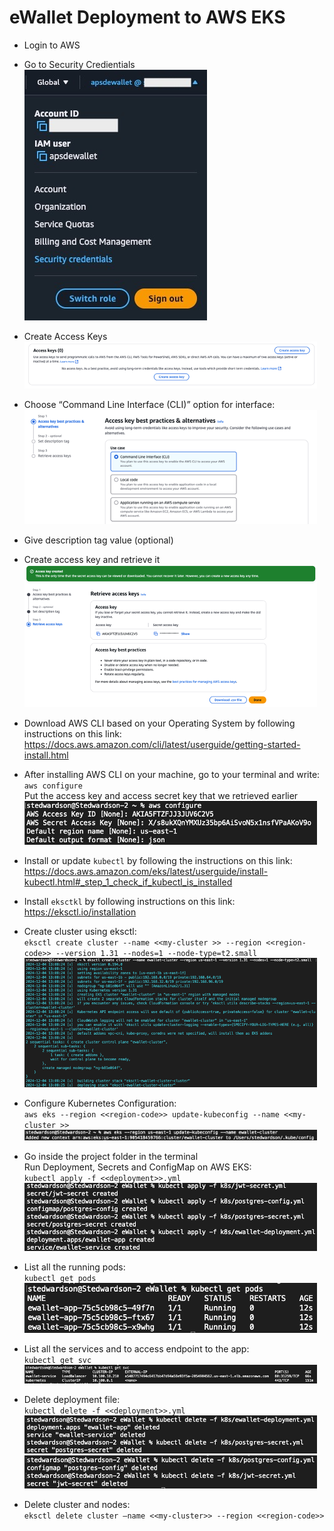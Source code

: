 # eWallet Deployment to AWS EKS

* Login to AWS

* Go to Security Credientials <br/>
  ![AWS Security Credentials](https://github.com/sanjeevthapamiu/eWallet/blob/main/screenshots/aws-security-credentials.jpg)

* Create Access Keys <br/>
  ![AWS Access Keys](https://github.com/sanjeevthapamiu/eWallet/blob/main/screenshots/aws-access-keys.png)

* Choose “Command Line Interface (CLI)” option for interface: <br/>
  ![AWS CLI Option](https://github.com/sanjeevthapamiu/eWallet/blob/main/screenshots/aws-cli-option.png)

* Give description tag value (optional)

* Create access key and retrieve it <br/>
  ![AWS Retrieve Access Keys](https://github.com/sanjeevthapamiu/eWallet/blob/main/screenshots/aws-retrieve-access-keys.png)

* Download AWS CLI based on your Operating System by following instructions on this link:
  https://docs.aws.amazon.com/cli/latest/userguide/getting-started-install.html

* After installing AWS CLI on your machine, go to your terminal and write: <br/>
  `aws configure` <br/>
  Put the access key and access secret key that we retrieved earlier <br/>
  ![AWS Configure](https://github.com/sanjeevthapamiu/eWallet/blob/main/screenshots/aws-configure.png)

* Install or update `kubectl` by following the instructions on this link: <br/>
  https://docs.aws.amazon.com/eks/latest/userguide/install-kubectl.html#_step_1_check_if_kubectl_is_installed

* Install `eksctkl` by following instructions on this link:
  https://eksctl.io/installation

* Create cluster using eksctl: <br/>
  `eksctl create cluster --name <<my-cluster >> --region <<region-code>> --version 1.31 --nodes=1 --node-type=t2.small` <br/>
  ![AWS ekstcl Cluster](https://github.com/sanjeevthapamiu/eWallet/blob/main/screenshots/aws-ekstcl-cluster.png)

* Configure Kubernetes Configuration: <br/>
  `aws eks --region <<region-code>> update-kubeconfig --name <<my-cluster >>` <br/>
  ![AWS Configure Kubernetes Configuration](https://github.com/sanjeevthapamiu/eWallet/blob/main/screenshots/aws-configure-kubernetes-configuration.png)

* Go inside the project folder in the terminal <br/>
  Run Deployment, Secrets and ConfigMap on AWS EKS: <br/>
  `kubectl apply -f <<deployment>>.yml` <br/>
  ![AWS kubectl Apply Deployment](https://github.com/sanjeevthapamiu/eWallet/blob/main/screenshots/aws-kubectl-apply-deployment.png)

* List all the running pods: <br/>
  `kubectl get pods` <br/>
  ![AWS kubectl Running Pods](https://github.com/sanjeevthapamiu/eWallet/blob/main/screenshots/aws-kubectl-pods.png)

* List all the services and to access endpoint to the app: <br/>
  `kubectl get svc` <br/>
  ![AWS kubectl Running Services](https://github.com/sanjeevthapamiu/eWallet/blob/main/screenshots/aws-kubectl-services.png)

* Delete deployment file: <br/>
  `kubectl delete -f <<deployment>>.yml` <br/>
  ![AWS kubectl Delete Deployment 1](https://github.com/sanjeevthapamiu/eWallet/blob/main/screenshots/aws-kubectl-delete-deployment-1.png) <br/>
  ![AWS kubectl Delete Deployment 2](https://github.com/sanjeevthapamiu/eWallet/blob/main/screenshots/aws-kubectl-delete-deployment-2.png)

* Delete cluster and nodes: <br/>
  `eksctl delete cluster –name <<my-cluster>> --region <<region-code>>`